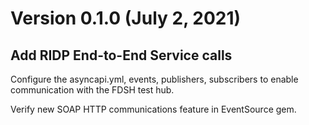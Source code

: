 # Version 0.1.0 (July 2, 2021)

## Add RIDP End-to-End Service calls

Configure the asyncapi.yml, events, publishers, subscribers to enable communication with the FDSH test hub.

Verify new SOAP HTTP communications feature in EventSource gem.
